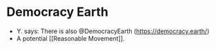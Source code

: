 # Democracy Earth
- Y. says: There is also @DemocracyEarth (https://democracy.earth/)
- A potential [[Reasonable Movement]].

